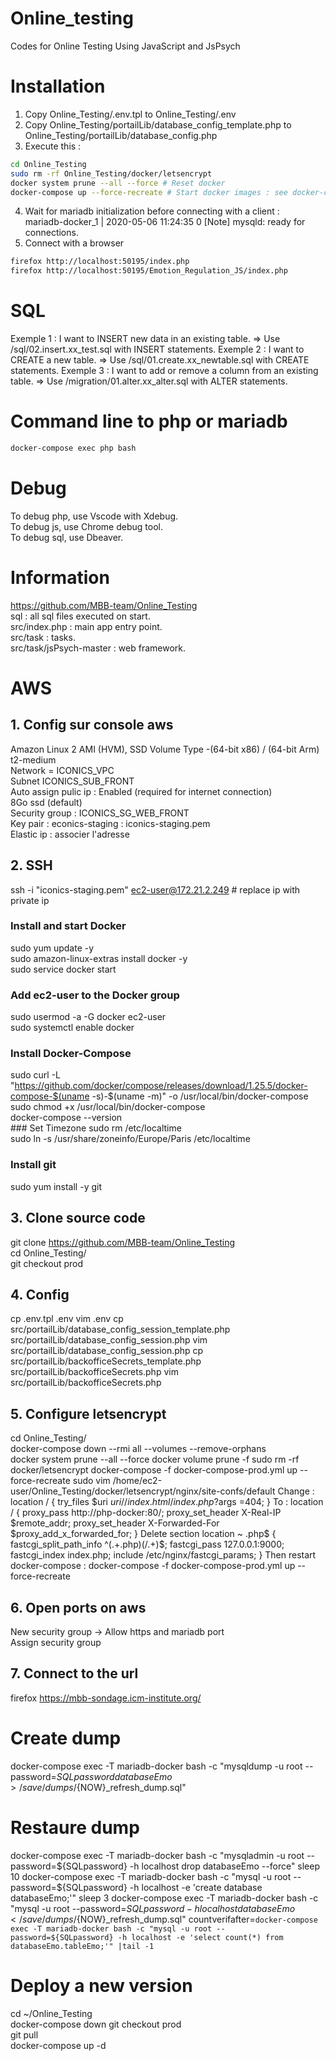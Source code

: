 # Online_testing
Codes for Online Testing Using JavaScript and JsPsych 

# Installation
1. Copy Online_Testing/.env.tpl to Online_Testing/.env   
2. Copy Online_Testing/portailLib/database_config_template.php to Online_Testing/portailLib/database_config.php   
3. Execute this :   
```bash
cd Online_Testing
sudo rm -rf Online_Testing/docker/letsencrypt
docker system prune --all --force # Reset docker
docker-compose up --force-recreate # Start docker images : see docker-compose.yml
```
4. Wait for mariadb initialization before connecting with a client :   
mariadb-docker_1  | 2020-05-06 11:24:35 0 [Note] mysqld: ready for connections.   
5. Connect with a browser
```bash
firefox http://localhost:50195/index.php
firefox http://localhost:50195/Emotion_Regulation_JS/index.php
```

# SQL
Exemple 1 : I want to INSERT new data in an existing table. => Use /sql/02.insert.xx_test.sql with INSERT statements.
Exemple 2 : I want to CREATE a new table. => Use /sql/01.create.xx_newtable.sql with CREATE statements.
Exemple 3 : I want to add or remove a column from an existing table. => Use /migration/01.alter.xx_alter.sql with ALTER statements.

# Command line to php or mariadb
```bash
docker-compose exec php bash
```

# Debug
To debug php, use Vscode with Xdebug.   
To debug js, use Chrome debug tool.   
To debug sql, use Dbeaver.

# Information
https://github.com/MBB-team/Online_Testing   
sql : all sql files executed on start.   
src/index.php : main app entry point.   
src/task : tasks.   
src/task/jsPsych-master : web framework.   


# AWS
## 1. Config sur console aws
Amazon Linux 2 AMI (HVM), SSD Volume Type -(64-bit x86) / (64-bit Arm)   
t2-medium   
Network = ICONICS_VPC  
Subnet ICONICS_SUB_FRONT   
Auto assign pulic ip : Enabled (required for internet connection)   
8Go ssd (default)   
Security group : ICONICS_SG_WEB_FRONT   
Key pair : econics-staging : iconics-staging.pem   
Elastic ip : associer l'adresse

## 2. SSH
ssh -i "iconics-staging.pem" ec2-user@172.21.2.249 # replace ip with private ip
### Install and start Docker
sudo yum update -y   
sudo amazon-linux-extras install docker -y   
sudo service docker start   
### Add ec2-user to the Docker group
sudo usermod -a -G docker ec2-user  
sudo systemctl enable docker   
### Install Docker-Compose
sudo curl -L "https://github.com/docker/compose/releases/download/1.25.5/docker-compose-$(uname -s)-$(uname -m)" -o /usr/local/bin/docker-compose   
sudo chmod +x /usr/local/bin/docker-compose   
docker-compose --version   
### Set Timezone
sudo rm /etc/localtime   
sudo ln -s /usr/share/zoneinfo/Europe/Paris /etc/localtime
### Install git
sudo yum install -y git

## 3. Clone source code
git clone https://github.com/MBB-team/Online_Testing   
cd Online_Testing/   
git checkout prod

## 4. Config
cp .env.tpl .env
vim .env
cp src/portailLib/database_config_session_template.php src/portailLib/database_config_session.php
vim src/portailLib/database_config_session.php
cp src/portailLib/backofficeSecrets_template.php src/portailLib/backofficeSecrets.php
vim src/portailLib/backofficeSecrets.php

## 5. Configure letsencrypt
cd Online_Testing/   
docker-compose down --rmi all --volumes --remove-orphans   
docker system prune --all --force
docker volume prune -f
sudo rm -rf docker/letsencrypt
docker-compose -f docker-compose-prod.yml up --force-recreate
sudo vim /home/ec2-user/Online_Testing/docker/letsencrypt/nginx/site-confs/default
Change :
location / {
try_files $uri $uri/ /index.html /index.php?$args =404;
}
To :
location / {
  proxy_pass http://php-docker:80/;
  proxy_set_header X-Real-IP $remote_addr;
  proxy_set_header X-Forwarded-For $proxy_add_x_forwarded_for;
}
Delete section
location ~ \.php$ {
        fastcgi_split_path_info ^(.+\.php)(/.+)$;
        fastcgi_pass 127.0.0.1:9000;
        fastcgi_index index.php;
        include /etc/nginx/fastcgi_params;
}
Then restart docker-compose :
docker-compose -f docker-compose-prod.yml up --force-recreate

## 6. Open ports on aws
New security group -> Allow https and mariadb port   
Assign security group

## 7. Connect to the url
firefox https://mbb-sondage.icm-institute.org/


# Create dump
docker-compose exec -T mariadb-docker bash -c "mysqldump -u root --password=${SQLpassword} databaseEmo > /save/dumps/${NOW}_refresh_dump.sql"

# Restaure dump
docker-compose exec -T mariadb-docker bash -c "mysqladmin -u root --password=${SQLpassword} -h localhost drop databaseEmo --force"
sleep 10
docker-compose exec -T mariadb-docker bash -c "mysql -u root --password=${SQLpassword} -h localhost -e 'create database databaseEmo;'"
sleep 3
docker-compose exec -T mariadb-docker bash -c "mysql -u root --password=${SQLpassword} -h localhost databaseEmo < /save/dumps/${NOW}_refresh_dump.sql"
countverifafter=`docker-compose exec -T mariadb-docker bash -c "mysql -u root --password=${SQLpassword} -h localhost -e 'select count(*) from databaseEmo.tableEmo;'" |tail -1`

# Deploy a new version
cd ~/Online_Testing   
docker-compose down
git checkout prod   
git pull   
docker-compose up -d   
